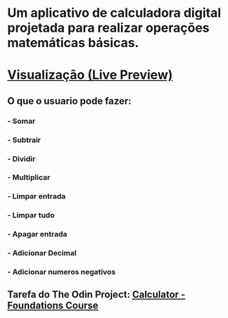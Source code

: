 # Um aplicativo de calculadora digital projetada para realizar operações matemáticas básicas.

# [Visualização (Live Preview)](https://nascimentomatheus1.github.io/odin-calculadora/)

## O que o usuario pode fazer:

### - Somar

### - Subtrair

### - Dividir

### - Multiplicar

### - Limpar entrada

### - Limpar tudo

### - Apagar entrada

### - Adicionar Decimal

### - Adicionar numeros negativos

## Tarefa do The Odin Project: [Calculator - Foundations Course](https://www.theodinproject.com/lessons/foundations-calculator)
